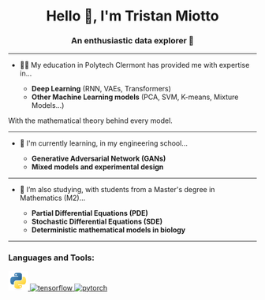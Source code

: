 <h1 align="center">Hello 👋, I'm Tristan Miotto</h1>
<h3 align="center">An enthusiastic data explorer 🔭</h3>

---

- 👨‍💻 My education in Polytech Clermont has provided me with expertise in...

  - **Deep Learning** (RNN, VAEs, Transformers)
  - **Other Machine Learning models** (PCA, SVM, K-means, Mixture Models...)
 
With the mathematical theory behind every model.

---

- 🌱 I'm currently learning, in my engineering school...

  - **Generative Adversarial Network (GANs)**
  - **Mixed models and experimental design**


---
- 🌱 I’m also studying, with students from a Master's degree in Mathematics (M2)...

  - **Partial Differential Equations (PDE)**
  - **Stochastic Differential Equations (SDE)**
  - **Deterministic mathematical models in biology**
 
---

<h3 align="left">Languages and Tools:</h3>
<p align="left"> <a href="https://www.python.org" target="_blank" rel="noreferrer"> <img src="https://raw.githubusercontent.com/devicons/devicon/master/icons/python/python-original.svg" alt="python" width="40" height="40"/>  </a> <a href="https://www.tensorflow.org" target="_blank" rel="noreferrer"> <img src="https://www.vectorlogo.zone/logos/tensorflow/tensorflow-icon.svg" alt="tensorflow" width="40" height="40"/> </a> <a href="https://pytorch.org/" target="_blank" rel="noreferrer"> <img src="https://www.vectorlogo.zone/logos/pytorch/pytorch-icon.svg" alt="pytorch" width="40" height="40"/> </a> </p>
